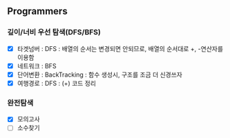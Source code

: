 ## Programmers
### 깊이/너비 우선 탐색(DFS/BFS)
- [x] 타겟넘버 : DFS : 배열의 순서는 변경되면 안되므로, 배열의 순서대로 +, -연산자를 이용함
- [x] 네트워크 : BFS
- [x] 단어변환 : BackTracking : 함수 생성시, 구조를 조금 더 신경쓰자
- [x] 여행경로 : DFS : (+) 코드 정리 

### 완전탐색
- [x] 모의고사
- [ ] 소수찾기